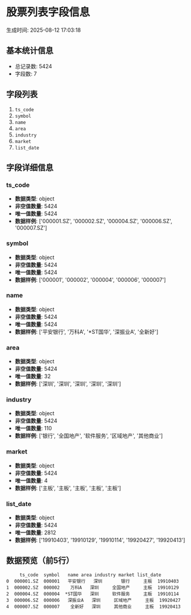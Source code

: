 # 股票列表字段信息

生成时间: 2025-08-12 17:03:18

## 基本统计信息

- 总记录数: 5424
- 字段数: 7

## 字段列表

1. `ts_code`
2. `symbol`
3. `name`
4. `area`
5. `industry`
6. `market`
7. `list_date`

## 字段详细信息

### ts_code

- **数据类型**: object
- **非空值数量**: 5424
- **唯一值数量**: 5424
- **数据样例**: ['000001.SZ', '000002.SZ', '000004.SZ', '000006.SZ', '000007.SZ']

### symbol

- **数据类型**: object
- **非空值数量**: 5424
- **唯一值数量**: 5424
- **数据样例**: ['000001', '000002', '000004', '000006', '000007']

### name

- **数据类型**: object
- **非空值数量**: 5424
- **唯一值数量**: 5424
- **数据样例**: ['平安银行', '万科A', '*ST国华', '深振业A', '全新好']

### area

- **数据类型**: object
- **非空值数量**: 5424
- **唯一值数量**: 32
- **数据样例**: ['深圳', '深圳', '深圳', '深圳', '深圳']

### industry

- **数据类型**: object
- **非空值数量**: 5424
- **唯一值数量**: 110
- **数据样例**: ['银行', '全国地产', '软件服务', '区域地产', '其他商业']

### market

- **数据类型**: object
- **非空值数量**: 5424
- **唯一值数量**: 4
- **数据样例**: ['主板', '主板', '主板', '主板', '主板']

### list_date

- **数据类型**: object
- **非空值数量**: 5424
- **唯一值数量**: 2812
- **数据样例**: ['19910403', '19910129', '19910114', '19920427', '19920413']

## 数据预览（前5行）

```
     ts_code  symbol   name area industry market list_date
0  000001.SZ  000001   平安银行   深圳       银行     主板  19910403
1  000002.SZ  000002    万科A   深圳     全国地产     主板  19910129
2  000004.SZ  000004  *ST国华   深圳     软件服务     主板  19910114
3  000006.SZ  000006   深振业A   深圳     区域地产     主板  19920427
4  000007.SZ  000007    全新好   深圳     其他商业     主板  19920413
```
